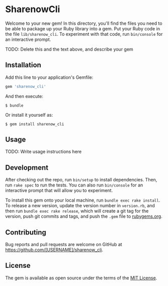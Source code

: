 # SharenowCli

Welcome to your new gem! In this directory, you'll find the files you need to be able to package up your Ruby library into a gem. Put your Ruby code in the file `lib/sharenow_cli`. To experiment with that code, run `bin/console` for an interactive prompt.

TODO: Delete this and the text above, and describe your gem

## Installation

Add this line to your application's Gemfile:

```ruby
gem 'sharenow_cli'
```

And then execute:

    $ bundle

Or install it yourself as:

    $ gem install sharenow_cli

## Usage

TODO: Write usage instructions here

## Development

After checking out the repo, run `bin/setup` to install dependencies. Then, run `rake spec` to run the tests. You can also run `bin/console` for an interactive prompt that will allow you to experiment.

To install this gem onto your local machine, run `bundle exec rake install`. To release a new version, update the version number in `version.rb`, and then run `bundle exec rake release`, which will create a git tag for the version, push git commits and tags, and push the `.gem` file to [rubygems.org](https://rubygems.org).

## Contributing

Bug reports and pull requests are welcome on GitHub at https://github.com/[USERNAME]/sharenow_cli.

## License

The gem is available as open source under the terms of the [MIT License](https://opensource.org/licenses/MIT).

